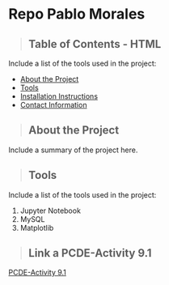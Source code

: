 # Repo Pablo Morales


 >## Table of Contents - HTML
Include a list of the tools used in the project:
<ul>
   <li><a href="#about_the_project">About the Project</a></li>
   <li><a href="#tools">Tools</a></li>
   <li><a href="#installation_instructions">Installation Instructions</a></li>
   <li><a href="#contact">Contact Information</a></li>
</ul>

<a class="anchor" id="about_the_project"></a>
<blockquote><h2>About the Project</h2></blockquote>
Include a summary of the project here.

<a class="anchor" id="tools"></a>
>## Tools
Include a list of the tools used in the project:
<ol>
    <li>Jupyter Notebook</li>
    <li>MySQL</li>
    <li>Matplotlib</li>
</ol>

<a class="anchor" id="link_PCDE-Activity 9.1"></a>
<blockquote><h2>Link a PCDE-Activity 9.1</h2></blockquote>

[PCDE-Activity 9.1](https://<your_username>.github.io/PCDE-Activity%209.1)
